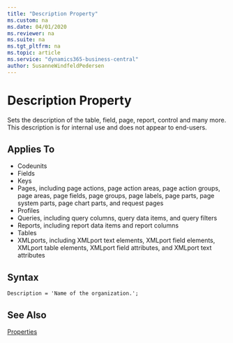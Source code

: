 ```yaml
---
title: "Description Property"
ms.custom: na
ms.date: 04/01/2020
ms.reviewer: na
ms.suite: na
ms.tgt_pltfrm: na
ms.topic: article
ms.service: "dynamics365-business-central"
author: SusanneWindfeldPedersen
---
```


# Description Property
Sets the description of the table, field, page, report, control and many more. This description is for internal use and does not appear to end-users.  

## Applies To  

- Codeunits
- Fields
- Keys
- Pages, including page actions, page action areas, page action groups, page areas, page fields, page groups, page labels, page parts, page system parts, page chart parts, and request pages
- Profiles
- Queries, including query columns, query data items, and query filters
- Reports, including report data items and report columns
- Tables
- XMLports, including XMLport text elements, XMLport field elements, XMLport table elements, XMLport field attributes, and XMLport text attributes

## Syntax

```
Description = 'Name of the organization.';
```

## See Also  

[Properties](devenv-properties.md)  